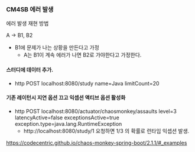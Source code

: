 ### CM4SB 에러 발생
에러 발생 재현 방법

A -> B1, B2
- B1에 문제가 나는 상황을 만든다고 가정
    - A는 B1이 계속 에러가 나면 B2로 가야한다고 가정한다.

#### 스터디에 데이터 추가.
- http POST localhost:8080/study name=Java limitCount=20

#### 기존 레이턴시 지연 옵션 끄고 익셉션 액티브 옵션 활성화  
- http POST localhost:8080/actuator/chaosmonkey/assaults level=3 latencyActive=false exceptionsActive=true exception.type=java.lang.RuntimeException
    - http://localhost:8080/study/1 요청하면 1/3 의 확률로 런타임 익셉션 발생.

https://codecentric.github.io/chaos-monkey-spring-boot/2.1.1/#_examples




